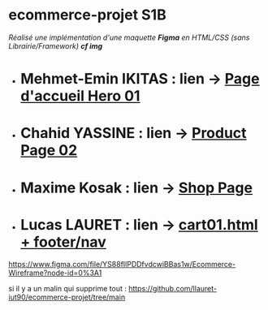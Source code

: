 # ecommerce-projet S1B
*Réalisé une implémentation d'une maquette **Figma** en HTML/CSS (sans Librairie/Framework) **cf img***


* # Mehmet-Emin IKITAS : lien -> [Page d'accueil Hero 01](https://gameloft-90.github.io/ecommerce-projet/Ecommerce.html)

* # Chahid YASSINE : lien -> [Product Page 02](https://gameloft-90.github.io/ecommerce-projet/produit.html)

* # Maxime Kosak : lien -> [Shop Page](https://gameloft-90.github.io/ecommerce-projet/page_html.html)  
  
* # Lucas LAURET : lien -> [cart01.html + footer/nav](https://gameloft-90.github.io/ecommerce-projet/cart01.html)
   
https://www.figma.com/file/YS88fIlPDDfvdcwiBBas1w/Ecommerce-Wireframe?node-id=0%3A1




si il y a un malin qui supprime tout : https://github.com/llauret-iut90/ecommerce-projet/tree/main
